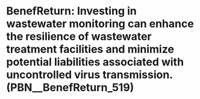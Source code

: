 # BenefReturn: __Investing in wastewater monitoring can enhance the resilience of wastewater treatment facilities and minimize potential liabilities associated with uncontrolled virus transmission.__ (PBN__BenefReturn_519)


